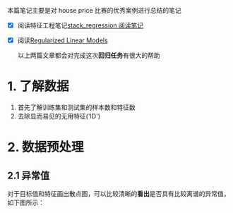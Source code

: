 
本篇笔记主要是对 house price 比赛的优秀案例进行总结的笔记
- [x] 阅读特征工程笔记[stack_regression 阅读笔记](stack_regression%20阅读笔记.md)
- [x] 阅读[Regularized Linear Models](https://www.kaggle.com/apapiu/regularized-linear-models)


	以上两篇文章都会对完成这次**回归任务**有很大的帮助



# 1. 了解数据
1. 首先了解训练集和测试集的样本数和特征数
2. 去除显而易见的无用特征('ID')


# 2. 数据预处理

## 2.1 异常值

对于目标值和特征画出散点图，可以比较清晰的**看出**是否具有比较离谱的异常值，如下图所示：